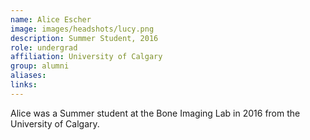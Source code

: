 ```yaml
---
name: Alice Escher
image: images/headshots/lucy.png
description: Summer Student, 2016
role: undergrad
affiliation: University of Calgary
group: alumni
aliases: 
links:
---
```


Alice was a Summer student at the Bone Imaging Lab in 2016 from the University of Calgary.